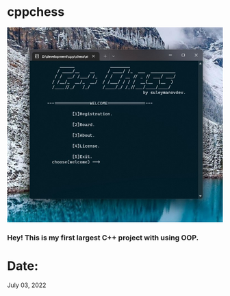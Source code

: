 # cppchess

![img](https://github.com/suleymanovdev/cppchess/blob/main/img/img.jpg?raw=true)

### Hey! This is my first largest C++ project with using OOP.

# Date:
  July 03, 2022

